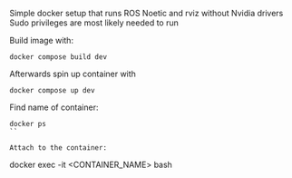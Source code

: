 Simple docker setup that runs ROS Noetic and rviz without Nvidia drivers 
Sudo privileges are most likely needed to run

Build image with:
```
docker compose build dev
```

Afterwards spin up container with
```
docker compose up dev
```

Find name of container:
```
docker ps
``

Attach to the container:
```
docker exec -it <CONTAINER_NAME> bash
```

